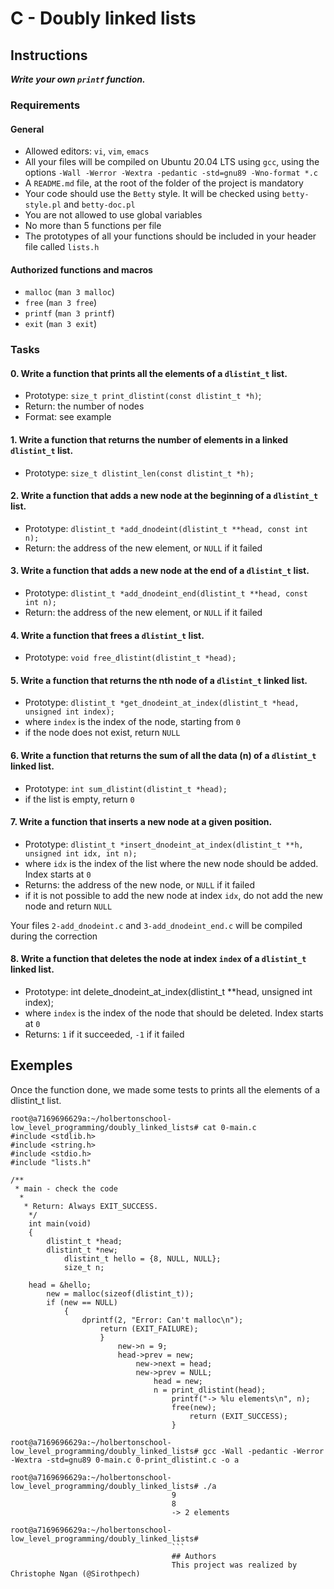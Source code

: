 # C - Doubly linked lists

## Instructions
***Write your own ```printf``` function.***

### Requirements
#### General
* Allowed editors: ```vi```, ```vim```, ```emacs```
* All your files will be compiled on Ubuntu 20.04 LTS using ```gcc```, using the options ```-Wall -Werror -Wextra -pedantic -std=gnu89 -Wno-format *.c```
* A ```README.md``` file, at the root of the folder of the project is mandatory
* Your code should use the ```Betty``` style. It will be checked using ```betty-style.pl``` and ```betty-doc.pl```
* You are not allowed to use global variables
* No more than 5 functions per file
* The prototypes of all your functions should be included in your header file called ```lists.h```

#### Authorized functions and macros
* ```malloc``` (```man 3 malloc```)
* ```free``` (```man 3 free```)
* ```printf``` (```man 3 printf```)
* ```exit``` (```man 3 exit```)

### Tasks
#### 0. Write a function that prints all the elements of a ```dlistint_t``` list.

* Prototype: ```size_t print_dlistint(const dlistint_t *h)```;
* Return: the number of nodes
* Format: see example


#### 1. Write a function that returns the number of elements in a linked ```dlistint_t``` list.
* Prototype: ```size_t dlistint_len(const dlistint_t *h);```

#### 2. Write a function that adds a new node at the beginning of a ```dlistint_t``` list.
* Prototype: ```dlistint_t *add_dnodeint(dlistint_t **head, const int n);```
* Return: the address of the new element, or ```NULL``` if it failed

#### 3. Write a function that adds a new node at the end of a ```dlistint_t``` list.
* Prototype: ```dlistint_t *add_dnodeint_end(dlistint_t **head, const int n);```
* Return: the address of the new element, or ```NULL``` if it failed

#### 4. Write a function that frees a ```dlistint_t``` list.
* Prototype: ```void free_dlistint(dlistint_t *head);```

#### 5. Write a function that returns the nth node of a ```dlistint_t``` linked list.
* Prototype: ```dlistint_t *get_dnodeint_at_index(dlistint_t *head, unsigned int index);```
* where ```index``` is the index of the node, starting from ```0```
* if the node does not exist, return ```NULL```

#### 6. Write a function that returns the sum of all the data (n) of a ```dlistint_t``` linked list.

* Prototype: ```int sum_dlistint(dlistint_t *head);```
* if the list is empty, return ```0```

#### 7. Write a function that inserts a new node at a given position.

* Prototype: ```dlistint_t *insert_dnodeint_at_index(dlistint_t **h, unsigned int idx, int n);```
* where ```idx``` is the index of the list where the new node should be added. Index starts at ```0```
* Returns: the address of the new node, or ```NULL``` if it failed
* if it is not possible to add the new node at index ```idx```, do not add the new node and return ```NULL```

Your files ```2-add_dnodeint.c``` and ```3-add_dnodeint_end.c``` will be compiled during the correction

#### 8. Write a function that deletes the node at index ```index``` of a ```dlistint_t``` linked list.

* Prototype: int delete_dnodeint_at_index(dlistint_t **head, unsigned int index);
* where ```index``` is the index of the node that should be deleted. Index starts at ```0```
* Returns: ```1``` if it succeeded, ```-1``` if it failed



## Exemples
Once the function done, we made some tests to prints all the elements of a dlistint_t list.
```
root@a7169696629a:~/holbertonschool-low_level_programming/doubly_linked_lists# cat 0-main.c
#include <stdlib.h>
#include <string.h>
#include <stdio.h>
#include "lists.h"

/**
 * main - check the code
  *
   * Return: Always EXIT_SUCCESS.
    */
    int main(void)
    {
        dlistint_t *head;
	    dlistint_t *new;
	        dlistint_t hello = {8, NULL, NULL};
		    size_t n;

    head = &hello;
        new = malloc(sizeof(dlistint_t));
	    if (new == NULL)
	        {
		        dprintf(2, "Error: Can't malloc\n");
			        return (EXIT_FAILURE);
				    }
				        new->n = 9;
					    head->prev = new;
					        new->next = head;
						    new->prev = NULL;
						        head = new;
							    n = print_dlistint(head);
							        printf("-> %lu elements\n", n);
								    free(new);
								        return (EXIT_SUCCESS);
									}
									root@a7169696629a:~/holbertonschool-low_level_programming/doubly_linked_lists# gcc -Wall -pedantic -Werror -Wextra -std=gnu89 0-main.c 0-print_dlistint.c -o a
									root@a7169696629a:~/holbertonschool-low_level_programming/doubly_linked_lists# ./a
									9
									8
									-> 2 elements
									root@a7169696629a:~/holbertonschool-low_level_programming/doubly_linked_lists#
									```
									## Authors
									This project was realized by Christophe Ngan (@Sirothpech)